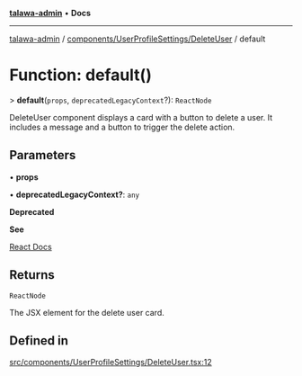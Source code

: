 [**talawa-admin**](../../../../README.md) • **Docs**

***

[talawa-admin](../../../../modules.md) / [components/UserProfileSettings/DeleteUser](../README.md) / default

# Function: default()

\> **default**(`props`, `deprecatedLegacyContext`?): `ReactNode`

DeleteUser component displays a card with a button to delete a user.
It includes a message and a button to trigger the delete action.

## Parameters

• **props**

• **deprecatedLegacyContext?**: `any`

**Deprecated**

**See**

[React Docs](https://legacy.reactjs.org/docs/legacy-context.html#referencing-context-in-lifecycle-methods)

## Returns

`ReactNode`

The JSX element for the delete user card.

## Defined in

[src/components/UserProfileSettings/DeleteUser.tsx:12](https://github.com/PalisadoesFoundation/talawa-admin/blob/4bef0939e3fab4672bfd3599312195b8557e01a3/src/components/UserProfileSettings/DeleteUser.tsx#L12)
